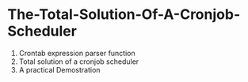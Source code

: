 # The-Total-Solution-Of-A-Cronjob-Scheduler

1. Crontab expression parser function
2. Total solution of a cronjob scheduler
3. A practical Demostration

